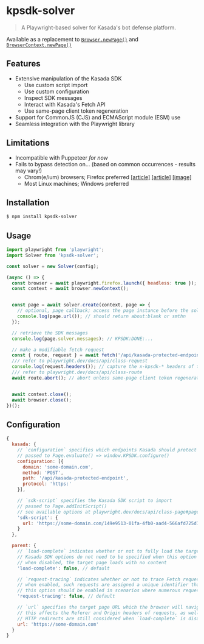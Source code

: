 # kpsdk-solver
> A Playwright-based solver for Kasada's bot defense platform.

Available as a replacement to [`Browser.newPage()`](https://playwright.dev/docs/api/class-browser#browser-new-page) and [`BrowserContext.newPage()`](https://playwright.dev/docs/api/class-browsercontext#browser-context-new-page)

## Features
- Extensive manipulation of the Kasada SDK
  - Use custom script import
  - Use custom configuration
  - Inspect SDK messages
  - Interact with Kasada's Fetch API
  - Use same-page client token regeneration
- Support for CommonJS (CJS) and ECMAScript module (ESM) use
- Seamless integration with the Playwright library

## Limitations
- Incompatible with Puppeteer *for now*
- Fails to bypass detection on... (based on common occurrences - results may vary!)
  - Chrom(e/ium) browsers; Firefox preferred [[article]](https://substack.thewebscraping.club/i/108229509/playwright-with-firefox) [[article]](https://substack.thewebscraping.club/i/99643353/the-tests-results) [[image]](https://substack-post-media.s3.amazonaws.com/public/images/f178b49a-6646-43f6-abe4-b09e3341f844_1178x225.png)
  - Most Linux machines; Windows preferred

## Installation
```sh
$ npm install kpsdk-solver
```

## Usage
```js
import playwright from 'playwright';
import Solver from 'kpsdk-solver';

const solver = new Solver(config);

(async () => {
  const browser = await playwright.firefox.launch({ headless: true });
  const context = await browser.newContext();


  const page = await solver.create(context, page => {
    // optional, page callback; access the page instance before the solver uses it
    console.log(page.url()); // should return about:blank or smthn
  });

  // retrieve the SDK messages
  console.log(page.solver.messages); // KPSDK:DONE:...

  // make a modifiable fetch request
  const { route, request } = await fetch('/api/kasada-protected-endpoint');
  /// refer to playwright.dev/docs/api/class-request
  console.log(request.headers()); // capture the x-kpsdk-* headers of that request
  /// refer to playwright.dev/docs/api/class-route
  await route.abort(); // abort unless same-page client token regeneration should be used


  await context.close();
  await browser.close();
})();
```

## Configuration
```js
{
  kasada: {
    // `configuration` specifies which endpoints Kasada should protect
    // passed to Page.evaluate() => window.KPSDK.configure()
    configuration: [{
      domain: 'some-domain.com',
      method: 'POST',
      path: '/api/kasada-protected-endpoint',
      protocol: 'https:'
    }],

    // `sdk-script` specifies the Kasada SDK script to import
    // passed to Page.addInitScript()
    // see available options at playwright.dev/docs/api/class-page#page-add-init-script-option-script
    'sdk-script': {
      url: 'https://some-domain.com/149e9513-01fa-4fb0-aad4-566afd725d1b/2d206a39-8ed7-437e-a3be-862e0f06eea3/p.js'
    }
  },

  parent: {
    // `load-complete` indicates whether or not to fully load the target page
    // Kasada SDK options do not need to be specified when this option is enabled
    // when disabled, the target page loads with no content
    'load-complete': false, // default

    // `request-tracing` indicates whether or not to trace Fetch requests initiated by `page.solver.fetch()`
    // when enabled, such requests are assigned a unique identifier that can be accessed through their `X-Trace-Id` header
    // this option should be enabled in scenarios where numerous requests for the same URL might occur simultaneously within the same page instance when calling `page.solver.fetch()`
    'request-tracing': false, // default

    // `url` specifies the target page URL which the browser will navigate to
    // this affects the Referer and Origin headers of requests, as well as other origin-dependant browser properties
    // HTTP redirects are still considered when `load-complete` is disabled
    url: 'https://some-domain.com'
  }
}
```
